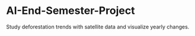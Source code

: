 # AI-End-Semester-Project
Study deforestation trends with satellite data and visualize yearly changes.
